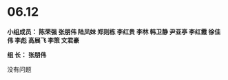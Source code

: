 # **06.12**

**小组成员： 陈荣强 张朋伟 陆凤妹  郑则栋 李红贵 李林 韩卫静 尹亚亭 李红霞  徐佳伟  李彪  高展飞 李策  文君豪**

**组       长： 张朋伟**



没有问题